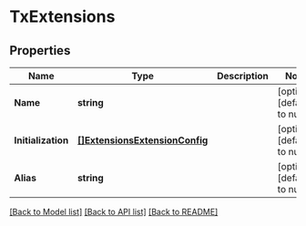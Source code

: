 # TxExtensions

## Properties
Name | Type | Description | Notes
------------ | ------------- | ------------- | -------------
**Name** | **string** |  | [optional] [default to null]
**Initialization** | [**[]ExtensionsExtensionConfig**](ExtensionsExtensionConfig.md) |  | [optional] [default to null]
**Alias** | **string** |  | [optional] [default to null]

[[Back to Model list]](../README.md#documentation-for-models) [[Back to API list]](../README.md#documentation-for-api-endpoints) [[Back to README]](../README.md)

